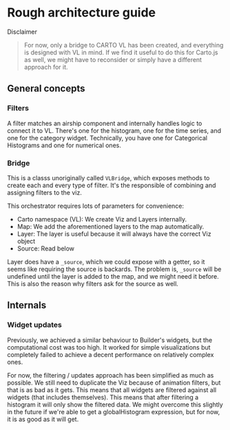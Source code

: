 # Rough architecture guide

Disclaimer

> For now, only a bridge to CARTO VL has been created, and everything is designed with VL in mind. If we find it useful to do this for Carto.js as well, we might have to reconsider or simply have a different approach for it.

## General concepts

### Filters

A filter matches an airship component and internally handles logic to connect it to VL. There's one for the histogram, one for the time series, and one for the category widget. Technically, you have one for Categorical Histograms and one for numerical ones.

### Bridge

This is a classs unoriginally called `VLBridge`, which exposes methods to create each and every type of filter. It's the responsible of combining and assigning filters to the viz.

This orchestrator requires lots of parameters for convenience:

- Carto namespace (VL): We create Viz and Layers internally.
- Map: We add the aforementioned layers to the map automatically.
- Layer: The layer is useful because it will always have the correct Viz object
- Source: Read below

Layer does have a `_source`, which we could expose with a getter, so it seems like requiring the source is backards. The problem is, `_source` will be undefined until the layer is added to the map, and we might need it before. This is also the reason why filters ask for the source as well.

## Internals

### Widget updates

Previously, we achieved a similar behaviour to Builder's widgets, but the computational cost was too high. It worked for simple visualizations but completely failed to achieve a decent performance on relatively complex ones.

For now, the filtering / updates approach has been simplified as much as possible. We still need to duplicate the Viz because of animation filters, but that is as bad as it gets. This means that all widgets are filtered against all widgets (that includes themselves). This means that after filtering a histogram it will only show the filtered data. We might overcome this slightly in the future if we're able to get a globalHistogram expression, but for now, it is as good as it will get.
